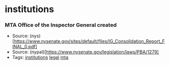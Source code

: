 # institutions
### MTA Office of the Inspector General created
- Source: (nys)[https://www.nysenate.gov/sites/default/files/IG_Consolidation_Report_FINAL_0.pdf]
- Source: (nypal)[https://www.nysenate.gov/legislation/laws/PBA/1279]
- Tags: [institutions](../tags/institutions.md) [legal](../tags/legal.md) [mta](../tags/mta.md)

